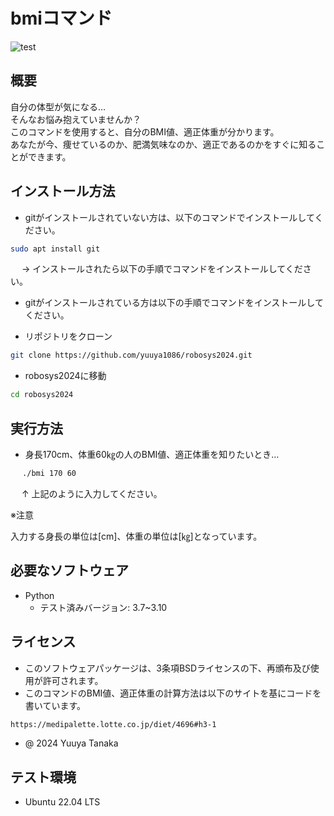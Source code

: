 # bmiコマンド
![test](https://github.com/yuuya1086/robosys2024/actions/workflows/test.yml/badge.svg)

## 概要

自分の体型が気になる…<br>
そんなお悩み抱えていませんか？<br>
このコマンドを使用すると、自分のBMI値、適正体重が分かります。<br>
あなたが今、痩せているのか、肥満気味なのか、適正であるのかをすぐに知ることができます。

## インストール方法

- gitがインストールされていない方は、以下のコマンドでインストールしてください。
```bash
sudo apt install git
```

　 → インストールされたら以下の手順でコマンドをインストールしてください。

- gitがインストールされている方は以下の手順でコマンドをインストールしてください。

- リポジトリをクローン
```bash
git clone https://github.com/yuuya1086/robosys2024.git
```
- robosys2024に移動
```bash
cd robosys2024
```

## 実行方法

- 身長170cm、体重60㎏の人のBMI値、適正体重を知りたいとき…
```bash
　 ./bmi 170 60
```
　 ↑ 上記のように入力してください。

※注意

入力する身長の単位は[cm]、体重の単位は[㎏]となっています。

## 必要なソフトウェア
- Python
  - テスト済みバージョン: 3.7~3.10

## ライセンス

- このソフトウェアパッケージは、3条項BSDライセンスの下、再頒布及び使用が許可されます。
- このコマンドのBMI値、適正体重の計算方法は以下のサイトを基にコードを書いています。
```bash
https://medipalette.lotte.co.jp/diet/4696#h3-1
```
- @ 2024 Yuuya Tanaka

## テスト環境
- Ubuntu 22.04 LTS
